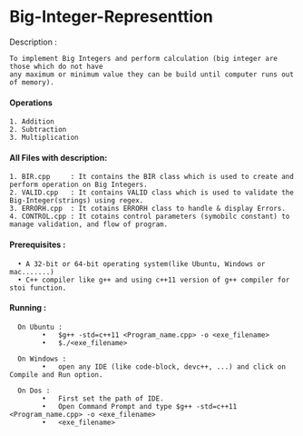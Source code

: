 # Big-Integer-Representtion

Description : 

    To implement Big Integers and perform calculation (big integer are those which do not have 
    any maximum or minimum value they can be build until computer runs out of memory). 

#### Operations

    1. Addition
    2. Subtraction
    3. Multiplication


#### All Files with description:

    1. BIR.cpp     : It contains the BIR class which is used to create and perform operation on Big Integers.
    2. VALID.cpp   : It contains VALID class which is used to validate the Big-Integer(strings) using regex.
    3. ERRORH.cpp  : It cotains ERRORH class to handle & display Errors.
    4. CONTROL.cpp : It cotains control parameters (symobilc constant) to manage validation, and flow of program.


#### Prerequisites :

      •	A 32-bit or 64-bit operating system(like Ubuntu, Windows or mac.......)
      •	C++ compiler like g++ and using c++11 version of g++ compiler for stoi function.

#### Running :

      On Ubuntu :
            •	$g++ -std=c++11 <Program_name.cpp> -o <exe_filename>
            •	$./<exe_filename>

      On Windows :
            •	open any IDE (like code-block, devc++, ...) and click on Compile and Run option.

      On Dos :
            •	First set the path of IDE.
            •	Open Command Prompt and type $g++ -std=c++11 <Program_name.cpp> -o <exe_filename>
            •	<exe_filename>


